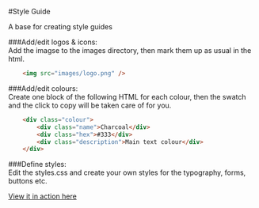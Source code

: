 #Style Guide

A base for creating style guides  
  
###Add/edit logos & icons:  
Add the imagse to the images directory, then mark them up as usual in the html.
```html
    <img src="images/logo.png" />
```

###Add/edit colours:  
Create one block of the following HTML for each colour, then the swatch and the click to copy will be taken care of for you.
```html
    <div class="colour">
        <div class="name">Charcoal</div>
        <div class="hex">#333</div>
        <div class="description">Main text colour</div>
    </div>
```

###Define styles:  
Edit the styles.css and create your own styles for the typography, forms, buttons etc.  
  
[View it in action here](http://yettipowered.github.io/style-guide/)